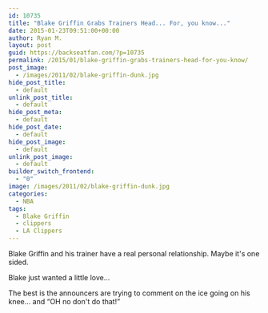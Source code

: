 ```yaml
---
id: 10735
title: "Blake Griffin Grabs Trainers Head... For, you know..."
date: 2015-01-23T09:51:00+00:00
author: Ryan M.
layout: post
guid: https://backseatfan.com/?p=10735
permalink: /2015/01/blake-griffin-grabs-trainers-head-for-you-know/
post_image:
  - /images/2011/02/blake-griffin-dunk.jpg
hide_post_title:
  - default
unlink_post_title:
  - default
hide_post_meta:
  - default
hide_post_date:
  - default
hide_post_image:
  - default
unlink_post_image:
  - default
builder_switch_frontend:
  - "0"
image: /images/2011/02/blake-griffin-dunk.jpg
categories:
  - NBA
tags:
  - Blake Griffin
  - clippers
  - LA Clippers
---
```


<div class="entry">
  <p>
    Blake Griffin and his trainer have a real personal relationship. Maybe it's one sided.
  </p>

  <p>
    Blake just wanted a little love&#8230;
  </p>

  <p>
  </p>

  <p>
    The best is the announcers are trying to comment on the ice going on his knee&#8230; and &#8220;OH no don't do that!&#8221;
  </p>
</div>
